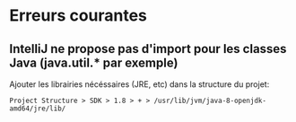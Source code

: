 # Erreurs courantes

## IntelliJ ne propose pas d'import pour les classes Java (java.util.* par exemple)

Ajouter les librairies nécéssaires (JRE, etc) dans la structure du projet:

    Project Structure > SDK > 1.8 > + > /usr/lib/jvm/java-8-openjdk-amd64/jre/lib/